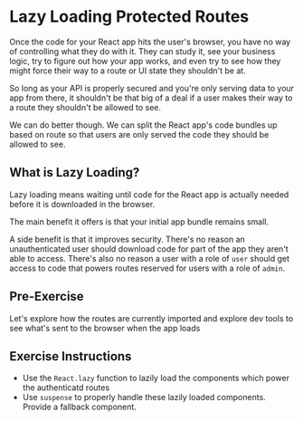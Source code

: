 # Lazy Loading Protected Routes

Once the code for your React app hits the user's browser, you have no way of controlling what they do with it. They can study it, see your business logic, try to figure out how your app works, and even try to see how they might force their way to a route or UI state they shouldn't be at.

So long as your API is properly secured and you're only serving data to your app from there, it shouldn't be that big of a deal if a user makes their way to a route they shouldn't be allowed to see.

We can do better though. We can split the React app's code bundles up based on route so that users are only served the code they should be allowed to see.

## What is Lazy Loading?

Lazy loading means waiting until code for the React app is actually needed before it is downloaded in the browser.

The main benefit it offers is that your initial app bundle remains small.

A side benefit is that it improves security. There's no reason an unauthenticated user should download code for part of the app they aren't able to access. There's also no reason a user with a role of `user` should get access to code that powers routes reserved for users with a role of `admin`.

## Pre-Exercise

Let's explore how the routes are currently imported and explore dev tools to see what's sent to the browser when the app loads

## Exercise Instructions

- Use the `React.lazy` function to lazily load the components which power the authenticatd routes
- Use `suspense` to properly handle these lazily loaded components. Provide a fallback component.
